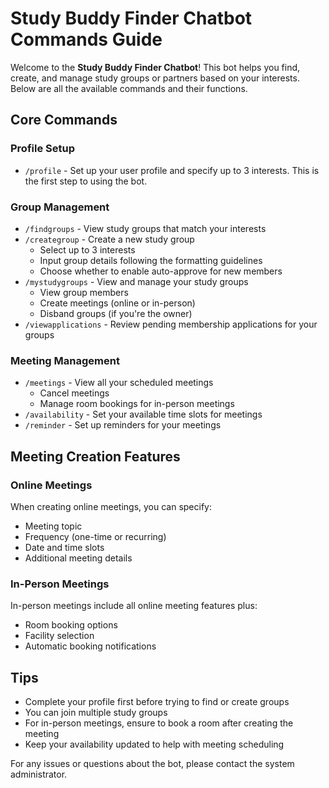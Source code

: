 # Study Buddy Finder Chatbot Commands Guide

Welcome to the **Study Buddy Finder Chatbot**! This bot helps you find, create, and manage study groups or partners based on your interests. Below are all the available commands and their functions.

## Core Commands

### Profile Setup
- `/profile` - Set up your user profile and specify up to 3 interests. This is the first step to using the bot.

### Group Management
- `/findgroups` - View study groups that match your interests
- `/creategroup` - Create a new study group
  - Select up to 3 interests
  - Input group details following the formatting guidelines
  - Choose whether to enable auto-approve for new members
- `/mystudygroups` - View and manage your study groups
  - View group members
  - Create meetings (online or in-person)
  - Disband groups (if you're the owner)
- `/viewapplications` - Review pending membership applications for your groups

### Meeting Management
- `/meetings` - View all your scheduled meetings
  - Cancel meetings
  - Manage room bookings for in-person meetings
- `/availability` - Set your available time slots for meetings
- `/reminder` - Set up reminders for your meetings

## Meeting Creation Features

### Online Meetings
When creating online meetings, you can specify:
- Meeting topic
- Frequency (one-time or recurring)
- Date and time slots
- Additional meeting details

### In-Person Meetings
In-person meetings include all online meeting features plus:
- Room booking options
- Facility selection
- Automatic booking notifications

## Tips
- Complete your profile first before trying to find or create groups
- You can join multiple study groups
- For in-person meetings, ensure to book a room after creating the meeting
- Keep your availability updated to help with meeting scheduling

For any issues or questions about the bot, please contact the system administrator.